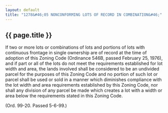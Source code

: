 ---
layout: default 
title: "1278&#46;05 NONCONFORMING LOTS OF RECORD IN COMBINATION&#46;"---

{{ page.title }}
----------------

If two or more lots or combinations of lots and portions of lots with
continuous frontage in single ownership are of record at the time of
adoption of this Zoning Code (Ordinance 546B, passed February 25, 1976),
and if part or all of the lots do not meet the requirements established
for lot width and area, the lands involved shall be considered to be an
undivided parcel for the purposes of this Zoning Code and no portion of
such lot or parcel shall be used or sold in a manner which diminishes
compliance with the lot width and area requirements established by this
Zoning Code, nor shall any division of any parcel be made which creates
a lot with a width or area below the requirements stated in this Zoning
Code.

(Ord. 99-20. Passed 5-6-99.)
